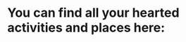 # You can find all your hearted activities and places here: 

<script src="yourlikes.js"></script>

<div id='heart' class='button'></div>




